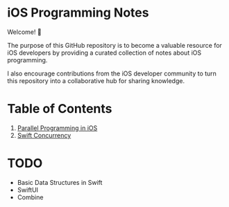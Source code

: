 # iOS Programming Notes

Welcome! 👋

The purpose of this GitHub repository is to become a valuable resource for iOS developers by providing a curated collection of notes about iOS programming.

I also encourage contributions from the iOS developer community to turn this repository into a collaborative hub for sharing knowledge.

# Table of Contents

1. <a href="Parallel Programming in iOS/Parallel Programming in iOS.md">Parallel Programming in iOS</a>
1. <a href="Swift Concurrency/Swift Concurrency.md">Swift Concurrency</a>

# TODO
- Basic Data Structures in Swift
- SwiftUI
- Combine
